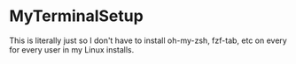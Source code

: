 # MyTerminalSetup
This is literally just so I don't have to install oh-my-zsh, fzf-tab, etc on every for every user in my Linux installs.
